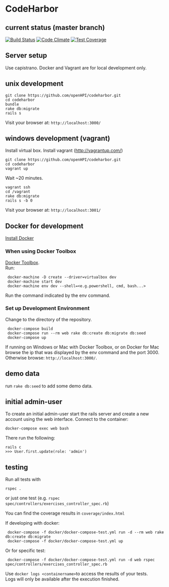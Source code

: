 # CodeHarbor

## current status (master branch)

[![Build Status](https://travis-ci.com/openHPI/codeharbor.svg?branch=master)](https://travis-ci.com/openHPI/codeharbor)
[![Code Climate](https://codeclimate.com/github/openHPI/codeharbor/badges/gpa.svg)](https://codeclimate.com/github/openHPI/codeharbor)
[![Test Coverage](https://codeclimate.com/github/openHPI/codeharbor/badges/coverage.svg)](https://codeclimate.com/github/openHPI/codeharbor)

## Server setup
Use capistrano. Docker and Vagrant are for local development only.


## unix development

```
git clone https://github.com/openHPI/codeharbor.git
cd codeharbor
bundle
rake db:migrate
rails s
```

Visit your browser at: `http://localhost:3000/`

## windows development (vagrant)

Install virtual box.
Install vagrant (http://vagrantup.com/)

```
git clone https://github.com/openHPI/codeharbor.git
cd codeharbor
vagrant up
```
Wait ~20 minutes.

```
vagrant ssh
cd /vagrant
rake db:migrate
rails s -b 0
```

Visit your browser at: `http://localhost:3001/`

## Docker for development
[Install Docker](https://docs.docker.com/engine/installation/)  

### When using Docker Toolbox
[Docker Toolbox](https://www.docker.com/products/docker-toolbox).  
Run:

     docker-machine -D create --driver=virtualbox dev
     docker-machine start dev
     docker-machine env dev --shell=<e.g.powershell, cmd, bash...>
Run the command indicated by the env command. 

### Set up Development Environment
Change to the directory of the repository.  

     docker-compose build
     docker-compose run --rm web rake db:create db:migrate db:seed
     docker-compose up
If running on Windows or Mac with Docker Toolbox, or on Docker for Mac browse the ip that was displayed by the env command and the port 3000.  
Otherwise browse: `http://localhost:3000/`.

## demo data

run `rake db:seed` to add some demo data.

## initial admin-user

To create an initial admin-user start the rails server and create a new account using the web interface.
Connect to the container:
```
docker-compose exec web bash
```
There run the following:
```
rails c
>>> User.first.update(role: 'admin')
```

## testing

Run all tests with
```
rspec .
```
or just one test (e.g. `rspec spec/controllers/exercises_controller_spec.rb`)

You can find the coverage results in `coverage/index.html`

If developing with docker:  

     docker-compose -f docker/docker-compose-test.yml run -d --rm web rake db:create db:migrate
     docker-compose -f docker/docker-compose-test.yml up
Or for specific test:

     docker-compose -f docker/docker-compose-test.yml run -d web rspec spec/controllers/exercises_controller_spec.rb
Use `docker logs <containername>`to access the results of your tests.  
Logs will only be available after the execution finished.
